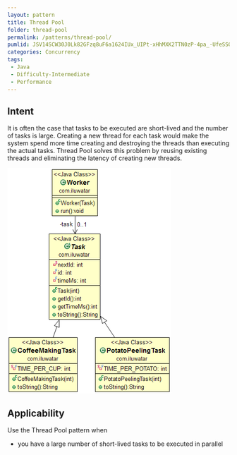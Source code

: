 ```yaml
---
layout: pattern
title: Thread Pool
folder: thread-pool
permalink: /patterns/thread-pool/
pumlid: JSV14SCW30J0Lk82GFzq8uF6a1624IUx_UIPt-xHhMXK2TTN0zP-4pa_-UfeSSOMBzCWXbpceAxnCDZfmpUdAhjVbXO3uhPfyFw1q5oufZMdag3yFuUFl6Be5m00
categories: Concurrency
tags:
 - Java
 - Difficulty-Intermediate
 - Performance
---
```


## Intent
It is often the case that tasks to be executed are short-lived and
the number of tasks is large. Creating a new thread for each task would make
the system spend more time creating and destroying the threads than executing
the actual tasks. Thread Pool solves this problem by reusing existing threads
and eliminating the latency of creating new threads.

![alt text](./etc/thread-pool.png "Thread Pool")

## Applicability
Use the Thread Pool pattern when

* you have a large number of short-lived tasks to be executed in parallel
